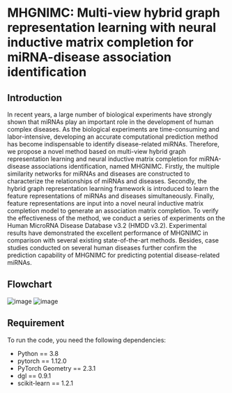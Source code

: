 # MHGNIMC: Multi-view hybrid graph representation learning with neural inductive matrix completion for miRNA-disease association identification

## Introduction
In recent years, a large number of biological experiments have strongly shown that miRNAs play an important role in the development of human complex diseases. As the biological experiments are time-consuming and labor-intensive, developing an accurate computational prediction method has become indispensable to identify disease-related miRNAs. Therefore, we propose a novel method based on multi-view hybrid graph representation learning and neural inductive matrix completion for miRNA-disease associations identification, named MHGNIMC. Firstly, the multiple similarity networks for miRNAs and diseases are constructed to characterize the relationships of miRNAs and diseases. Secondly, the hybrid graph representation learning framework is introduced to learn the feature representations of miRNAs and diseases simultaneously. Finally, feature representations are input into a novel neural inductive matrix completion model to generate an association matrix completion. To verify the effectiveness of the method, we conduct a series of experiments on the Human MicroRNA Disease Database v3.2 (HMDD v3.2). Experimental results have demonstrated the excellent performance of MHGNIMC in comparison with several existing state-of-the-art methods. Besides, case studies conducted on several human diseases further confirm the prediction capability of MHGNIMC for predicting potential disease-related miRNAs.

## Flowchart
![image](https://github.com/kennysyp/BDN-DDI/blob/main/Framework.png)
![image](https://github.com/kennysyp/BDN-DDI/blob/main/Block.png)

## Requirement
To run the code, you need the following dependencies:
* Python == 3.8
* pytorch == 1.12.0
* PyTorch Geometry == 2.3.1
* dgl == 0.9.1
* scikit-learn == 1.2.1
